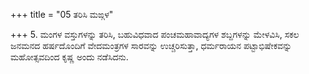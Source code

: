 +++
title = "05 ತರಿಸಿ ಮಙ್ಗಳ"

+++
5. ಮಂಗಳ ವಸ್ತುಗಳನ್ನು ತರಿಸಿ, ಬಹುವಿಧವಾದ ಪಂಚಮಹಾವಾದ್ಯಗಳ ಶಬ್ದಗಳನ್ನು ಮೇಳವಿಸಿ, ಸಕಲ ಜನಮನದ ಹರ್ಷದೊಂದಿಗೆ ವೇದಮಂತ್ರಗಳ ಸಾರವನ್ನು ಉಚ್ಚರಿಸುತ್ತಾ, ಧರ್ಮರಾಯನ ಪಟ್ಟಾಭಿಷೇಕವನ್ನು ಮಹೋತ್ಸವದಿಂದ ಕೃಷ್ಣ ಅಂದು ನಡೆಸಿದನು.